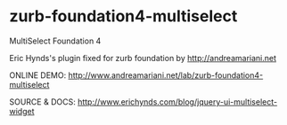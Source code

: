 zurb-foundation4-multiselect
============================

MultiSelect Foundation 4

Eric Hynds's plugin fixed for zurb foundation by http://andreamariani.net


ONLINE DEMO: http://www.andreamariani.net/lab/zurb-foundation4-multiselect

SOURCE & DOCS: http://www.erichynds.com/blog/jquery-ui-multiselect-widget
